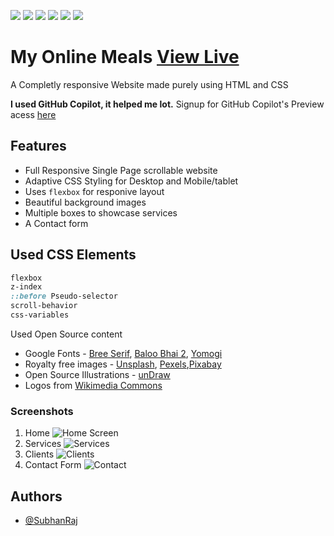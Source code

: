 ![](https://img.shields.io/github/license/SubhanRaj/My-Online-Meals)
![](https://img.shields.io/github/languages/code-size/SubhanRaj/My-Online-Meals)
![](https://img.shields.io/github/stars/SubhanRaj/My-Online-Meals)
![](https://img.shields.io/github/forks/SubhanRaj/My-Online-Meals)
![](https://img.shields.io/github/issues/SubhanRaj/My-Online-Meals)
![](https://img.shields.io/twitter/url?url=https%3A%2F%2Fgithub.com%2FSubhanRaj%2FMy-Online-Meal)

# My Online Meals [View Live](https://subhanraj.github.io/My-Online-Meals/)

A Completly responsive Website made purely using HTML and CSS

<b> I used GitHub Copilot, it helped me lot.</b>
Signup for GitHub Copilot's Preview acess [here](https://copilot.github.com/) 

## Features

- Full Responsive Single Page scrollable website
- Adaptive CSS Styling for Desktop and Mobile/tablet
- Uses `flexbox` for responive layout
- Beautiful background images
- Multiple boxes to showcase services
- A Contact form

## Used CSS Elements
```css
flexbox
z-index
::before Pseudo-selector
scroll-behavior
css-variables
```

Used Open Source content

- Google Fonts - [Bree Serif](https://fonts.google.com/specimen/Bree+Serif), [Baloo Bhai 2](https://fonts.google.com/specimen/Baloo+Bhai+2), [Yomogi](https://fonts.google.com/specimen/Yomogi)
- Royalty free images - [Unsplash](https://unsplash.com/), [Pexels](https://www.pexels.com/),[Pixabay](https://pixabay.com/)
- Open Source Illustrations - [unDraw](https://undraw.co/) 
- Logos from [Wikimedia Commons](https://commons.wikimedia.org/)


### Screenshots
1. Home
 ![Home Screen](https://user-images.githubusercontent.com/46089881/125206655-028a5200-e2a6-11eb-8137-65a5cf3e55ad.png)
2. Services
 ![Services](https://user-images.githubusercontent.com/46089881/125206778-92300080-e2a6-11eb-9bf6-f8adda447767.png)
3. Clients
 ![Clients](https://user-images.githubusercontent.com/46089881/125206816-be4b8180-e2a6-11eb-9258-a51eb4da066f.png)
4. Contact Form
 ![Contact](https://user-images.githubusercontent.com/46089881/125206929-429e0480-e2a7-11eb-8840-ca567842d61b.png)


## Authors

- [@SubhanRaj](https://www.github.com/SubhanRaj)
